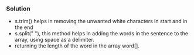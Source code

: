 ### Solution

- s.trim() helps in removing the unwanted white characters in start and in the end
- s.split(" "), this method helps in adding the words in the sentence to the array, using space as a delimiter.
- returning the length of the word in the array word[].
